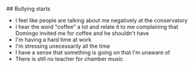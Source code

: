 ## Bullying starts

- I feel like people are talking about me negatively at the conservatory
- I hear the word "coffee" a lot and relate it to me complaining that Domingo invited me for coffee and he shouldn't have 
- I'm having a hard time at work
- I'm stressing unecessarily all the time
- I have a sense that something is going on that I'm unaware of
- There is still no teacher for chamber music

